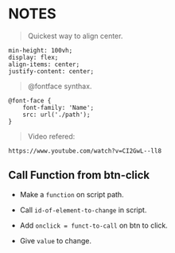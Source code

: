 # NOTES


>Quickest way to align center.

 ```
min-height: 100vh;
display: flex;
align-items: center;
justify-content: center;
```

>@fontface synthax.

```
@font-face {
    font-family: 'Name';
    src: url('./path');
}
```
>Video refered:

```
https://www.youtube.com/watch?v=CI2GwL--ll8
```

## Call Function from btn-click


- Make a `function` on script path.

- Call `id-of-element-to-change` in script.

- Add `onclick = funct-to-call` on btn to click.

- Give `value` to change.

